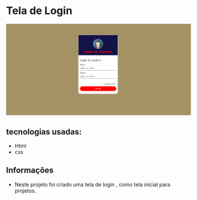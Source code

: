 # Tela de Login
<img src="img/login.png">

## tecnologias usadas:
- Html 
- css


## Informações
- Neste projeto foi criado uma tela de login , como tela inicial para projetos.